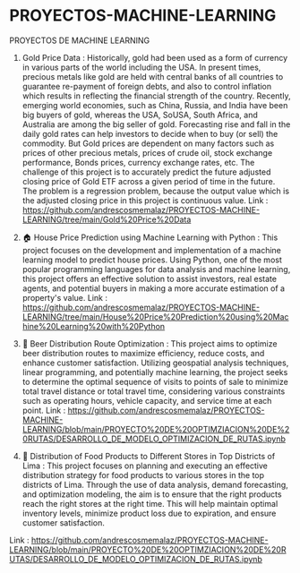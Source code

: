 # PROYECTOS-MACHINE-LEARNING
PROYECTOS DE MACHINE LEARNING

1. Gold Price Data : Historically, gold had been used as a form of currency in various parts of the world including the USA. In present times, precious metals like gold are held with central banks of all countries to guarantee re-payment of foreign debts, and also to control inflation which results in reflecting the financial strength of the country. Recently, emerging world economies, such as China, Russia, and India have been big buyers of gold, whereas the USA, SoUSA, South Africa, and Australia are among the big seller of gold.
Forecasting rise and fall in the daily gold rates can help investors to decide when to buy (or sell) the commodity. But Gold prices are dependent on many factors such as prices of other precious metals, prices of crude oil, stock exchange performance, Bonds prices, currency exchange rates, etc.
The challenge of this project is to accurately predict the future adjusted closing price of Gold ETF across a given period of time in the future. The problem is a regression problem, because the output value which is the adjusted closing price in this project is continuous value.
Link : https://github.com/andrescosmemalaz/PROYECTOS-MACHINE-LEARNING/tree/main/Gold%20Price%20Data

2. 🏠 House Price Prediction using Machine Learning with Python : This project focuses on the development and implementation of a machine learning model to predict house prices. Using Python, one of the most popular programming languages for data analysis and machine learning, this project offers an effective solution to assist investors, real estate agents, and potential buyers in making a more accurate estimation of a property's value.
Link : https://github.com/andrescosmemalaz/PROYECTOS-MACHINE-LEARNING/tree/main/House%20Price%20Prediction%20using%20Machine%20Learning%20with%20Python

3. 🍻 Beer Distribution Route Optimization : This project aims to optimize beer distribution routes to maximize efficiency, reduce costs, and enhance customer satisfaction. Utilizing geospatial analysis techniques, linear programming, and potentially machine learning, the project seeks to determine the optimal sequence of visits to points of sale to minimize total travel distance or total travel time, considering various constraints such as operating hours, vehicle capacity, and service time at each point.
Link : https://github.com/andrescosmemalaz/PROYECTOS-MACHINE-LEARNING/blob/main/PROYECTO%20DE%20OPTIMZIACION%20DE%20RUTAS/DESARROLLO_DE_MODELO_OPTIMIZACION_DE_RUTAS.ipynb

5. 🍎 Distribution of Food Products to Different Stores in Top Districts of Lima : This project focuses on planning and executing an effective distribution strategy for food products to various stores in the top districts of Lima. Through the use of data analysis, demand forecasting, and optimization modeling, the aim is to ensure that the right products reach the right stores at the right time. This will help maintain optimal inventory levels, minimize product loss due to expiration, and ensure customer satisfaction.

Link : https://github.com/andrescosmemalaz/PROYECTOS-MACHINE-LEARNING/blob/main/PROYECTO%20DE%20OPTIMZIACION%20DE%20RUTAS/DESARROLLO_DE_MODELO_OPTIMIZACION_DE_RUTAS.ipynb
